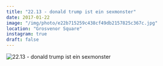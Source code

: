 ```yaml
---
title: "22.13 - donald trump ist ein sexmonster"
date: 2017-01-22
image: "/img/photo/e22b715259c438cf49db2157825c367c.jpg"
location: "Grosvenor Square"
instagram: true
draft: false
---
```


![22.13 - donald trump ist ein sexmonster](/img/photo/e22b715259c438cf49db2157825c367c.jpg)

